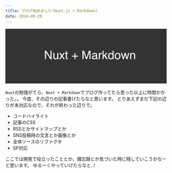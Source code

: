```yaml
---
title: ブログ始めました(Nuxt.js + Markdown)
date: 2018-09-29
---
```


<!-- <img src="./images/2018-09-29/heading.png" width="880" height="300"> -->
![](./images/2018-09-29/heading.png)

`Nuxt`の勉強がてら、`Nuxt + Markdown`でブログ作ってたら思った以上に時間かかった。。
今度、その辺りの記事書けたらなと思います。
とりあえずまだ下記の辺りが未対応なので、それが終わった辺りで。 

- コードハイライト
- 記事のCSS
- RSSとかサイトマップとか
- SNS投稿時の文言とか画像とか
- 全体ソースのリファクタ
- SP対応

ここでは開発で役立ったこととか、備忘録とか気づいた時に残していこうかなーと思います。
ゆるーくやっていけたらなと..!
